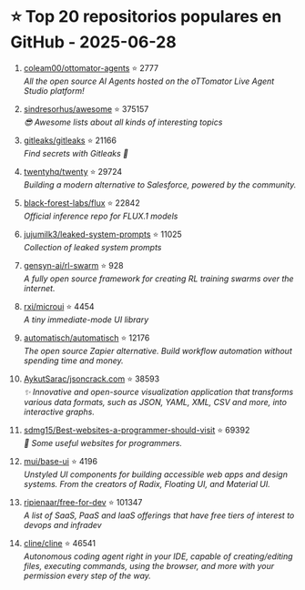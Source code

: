 # ⭐ Top 20 repositorios populares en GitHub - 2025-06-28

1. [coleam00/ottomator-agents](https://github.com/coleam00/ottomator-agents) ⭐ 2777  
   _All the open source AI Agents hosted on the oTTomator Live Agent Studio platform!_

2. [sindresorhus/awesome](https://github.com/sindresorhus/awesome) ⭐ 375157  
   _😎 Awesome lists about all kinds of interesting topics_

3. [gitleaks/gitleaks](https://github.com/gitleaks/gitleaks) ⭐ 21166  
   _Find secrets with Gitleaks 🔑_

4. [twentyhq/twenty](https://github.com/twentyhq/twenty) ⭐ 29724  
   _Building a modern alternative to Salesforce, powered by the community._

5. [black-forest-labs/flux](https://github.com/black-forest-labs/flux) ⭐ 22842  
   _Official inference repo for FLUX.1 models_

6. [jujumilk3/leaked-system-prompts](https://github.com/jujumilk3/leaked-system-prompts) ⭐ 11025  
   _Collection of leaked system prompts_

7. [gensyn-ai/rl-swarm](https://github.com/gensyn-ai/rl-swarm) ⭐ 928  
   _A fully open source framework for creating RL training swarms over the internet._

8. [rxi/microui](https://github.com/rxi/microui) ⭐ 4454  
   _A tiny immediate-mode UI library_

9. [automatisch/automatisch](https://github.com/automatisch/automatisch) ⭐ 12176  
   _The open source Zapier alternative. Build workflow automation without spending time and money._

10. [AykutSarac/jsoncrack.com](https://github.com/AykutSarac/jsoncrack.com) ⭐ 38593  
   _✨ Innovative and open-source visualization application that transforms various data formats, such as JSON, YAML, XML, CSV and more, into interactive graphs._

11. [sdmg15/Best-websites-a-programmer-should-visit](https://github.com/sdmg15/Best-websites-a-programmer-should-visit) ⭐ 69392  
   _🔗 Some useful websites for programmers._

12. [mui/base-ui](https://github.com/mui/base-ui) ⭐ 4196  
   _Unstyled UI components for building accessible web apps and design systems. From the creators of Radix, Floating UI, and Material UI._

13. [ripienaar/free-for-dev](https://github.com/ripienaar/free-for-dev) ⭐ 101347  
   _A list of SaaS, PaaS and IaaS offerings that have free tiers of interest to devops and infradev_

14. [cline/cline](https://github.com/cline/cline) ⭐ 46541  
   _Autonomous coding agent right in your IDE, capable of creating/editing files, executing commands, using the browser, and more with your permission every step of the way._


<!-- Última actualización: 2025-06-28T08:05:17.367751 UTC -->